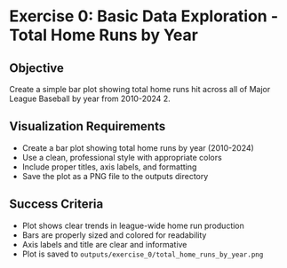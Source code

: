 # Exercise 0: Basic Data Exploration - Total Home Runs by Year

## Objective
Create a simple bar plot showing total home runs hit across all of Major League Baseball by year from 2010-2024 2.

## Visualization Requirements
- Create a bar plot showing total home runs by year (2010-2024)
- Use a clean, professional style with appropriate colors
- Include proper titles, axis labels, and formatting
- Save the plot as a PNG file to the outputs directory

## Success Criteria
- Plot shows clear trends in league-wide home run production
- Bars are properly sized and colored for readability
- Axis labels and title are clear and informative
- Plot is saved to `outputs/exercise_0/total_home_runs_by_year.png`